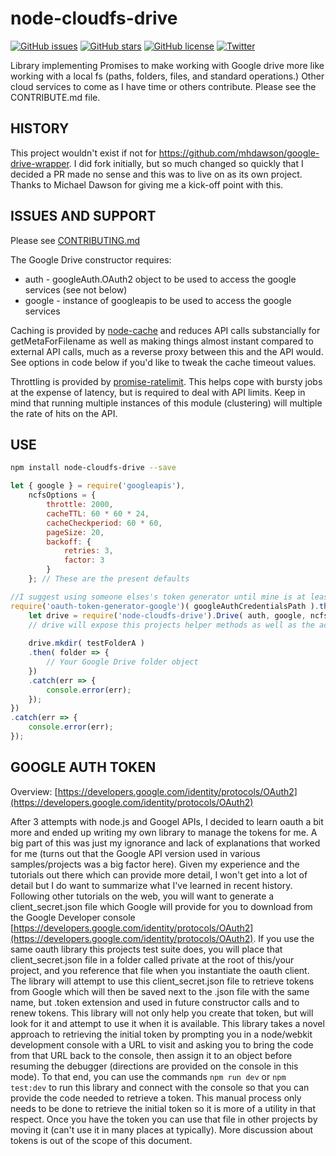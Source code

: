 # node-cloudfs-drive
[![GitHub issues](https://img.shields.io/github/issues/rainabba/node-cloudfs-drive.svg)](https://github.com/rainabba/node-cloudfs-drive/issues) [![GitHub stars](https://img.shields.io/github/stars/rainabba/node-cloudfs-drive.svg)](https://github.com/rainabba/node-cloudfs-drive/stargazers) [![GitHub license](https://img.shields.io/github/license/rainabba/node-cloudfs-drive.svg)](https://github.com/rainabba/node-cloudfs-drive/blob/master/LICENSE.txt) [![Twitter](https://img.shields.io/twitter/url/https/github.com/rainabba/node-cloudfs-drive.svg?style=social)](https://twitter.com/intent/tweet?text=Wow:&url=https%3A%2F%2Fgithub.com%2Frainabba%2Fnode-cloudfs-drive)

Library implementing Promises to make working with Google drive more like working with a local fs (paths, folders, files, and standard operations.) Other cloud services to come as I have time or others contribute. Please see the CONTRIBUTE.md file.

## HISTORY
This project wouldn't exist if not for https://github.com/mhdawson/google-drive-wrapper. I did fork initially, but so much changed so quickly that I decided a PR made no sense and this was to live on as its own project. Thanks to Michael Dawson for giving me a kick-off point with this.

## ISSUES AND SUPPORT
Please see [CONTRIBUTING.md](https://github.com/rainabba/node-cloudfs-drive/blob/master/CONTRIBUTING.md)

The Google Drive constructor requires:
* auth - googleAuth.OAuth2 object to be used to access the google services (see not below)
* google - instance of googleapis to be used to access the google services

Caching is provided by [node-cache](https://github.com/mpneuried/nodecache) and reduces API calls substancially for getMetaForFilename as well as making things almost instant compared to external API calls, much as a reverse proxy between this and the API would. See options in code below if you'd like to tweak the cache timeout values.

Throttling is provided by [promise-ratelimit](https://www.npmjs.com/package/promise-ratelimit). This helps cope with bursty jobs at the expense of latency, but is required to deal with API limits. Keep in mind that running multiple instances of this module (clustering) will multiple the rate of hits on the API.

## USE

```bash
npm install node-cloudfs-drive --save
```

```javascript
let { google } = require('googleapis'),
    ncfsOptions = {
        throttle: 2000,
        cacheTTL: 60 * 60 * 24,
        cacheCheckperiod: 60 * 60,
        pageSize: 20,
        backoff: {
            retries: 3,
            factor: 3
        }
    }; // These are the present defaults

//I suggest using someone elses's token generator until mine is at least 1.0.0, but it does work for testing
require('oauth-token-generator-google')( googleAuthCredentialsPath ).then( auth => { 
	let drive = require('node-cloudfs-drive').Drive( auth, google, ncfsOptions );
	// drive will expose this projects helper methods as well as the actual the googleapis drive object
    
    drive.mkdir( testFolderA )
    .then( folder => {
		// Your Google Drive folder object
    })
    .catch(err => {
    	console.error(err);
    });
})
.catch(err => { 
	console.error(err);
});
```


## GOOGLE AUTH TOKEN
Overview: [https://developers.google.com/identity/protocols/OAuth2](https://developers.google.com/identity/protocols/OAuth2)

After 3 attempts with node.js and Googel APIs, I decided to learn oauth a bit more and ended up writing my own library to manage the tokens for me. A big part of this was just my ignorance and lack of explanations that worked for me (turns out that the Google API version used in various samples/projects was a big factor here). Given my experience and the tutorials out there which can provide more detail, I won't get into a lot of detail but I do want to summarize what I've learned in recent history. Following other tutorials on the web, you will want to generate a client_secret.json file which Google will provide for you to download from the Google Developer console [https://developers.google.com/identity/protocols/OAuth2](https://developers.google.com/identity/protocols/OAuth2). If you use the same oauth library this projects test suite does, you will place that client_secret.json file in a folder called private at the root of this/your project, and you reference that file when you instantiate the oauth client. The library will attempt to use this client_secret.json file to retrieve tokens from Google which will then be saved next to the .json file with the same name, but .token extension and used in future constructor calls and to renew tokens. This library will not only help you create that token, but will look for it and attempt to use it when it is available. This library takes a novel approach to retrieving the initial token by prompting you in a node/webkit development console with a URL to visit and asking you to bring the code from that URL back to the console, then assign it to an object before resuming the debugger (directions are provided on the console in this mode). To that end, you can use the commands `npm run dev` or `npm test:dev` to run this library and connect with the console so that you can provide the code needed to retrieve a token. This manual process only needs to be done to retrieve the initial token so it is more of a utility in that respect. Once you have the token you can use that file in other projects by moving it (can't use it in many places at typically). More discussion about tokens is out of the scope of this document.